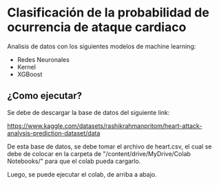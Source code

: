# Clasificación de la probabilidad de ocurrencia de  ataque cardiaco
Analisis de datos con los siguientes modelos de machine learning: 
- Redes Neuronales
- Kernel
- XGBoost


## ¿Como ejecutar?

Se debe de descargar la base de datos del siguiente link:

<https://www.kaggle.com/datasets/rashikrahmanpritom/heart-attack-analysis-prediction-dataset/data>

De esta base de datos, se debe tomar el archivo de heart.csv, el cual se debe de colocar en la carpeta de "/content/drive/MyDrive/Colab Notebooks/" para que el colab pueda cargarlo.

Luego, se puede ejecutar el colab, de arriba a abajo.
